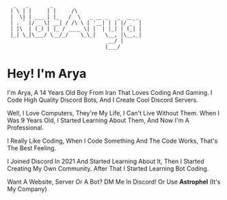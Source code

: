 ```

  _   _       _                             
 | \ | |     | |     /\                     
 |  \| | ___ | |_   /  \   _ __ _   _  __ _ 
 | . ` |/ _ \| __| / /\ \ | '__| | | |/ _` |
 | |\  | (_) | |_ / ____ \| |  | |_| | (_| |
 |_| \_|\___/ \__/_/    \_\_|   \__, |\__,_|
                                 __/ |      
                                |___/       

```

# Hey! I'm Arya
I'm Arya, A 14 Years Old Boy From Iran That Loves Coding And Gaming. I Code High Quality Discord Bots, And I Create Cool Discord Servers.

Well, I Love Computers, They're My Life, I Can't Live Without Them. When I Was 9 Years Old, I Started Learning About Them, And Now I'm A Professional.

I Really Like Coding, When I Code Something And The Code Works, That's The Best Feeling.

I Joined Discord In 2021 And Started Learning About It, Then I Started Creating My Own Community. After That I Started Learning Bot Coding.

Want A Website, Server Or A Bot? DM Me In Discord! Or Use **Astrophel** (It's My Company)

